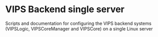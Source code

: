 # VIPS Backend single server

Scripts and documentation for configuring the VIPS backend systems (VIPSLogic, VIPSCoreManager and VIPSCore) on a single Linux server